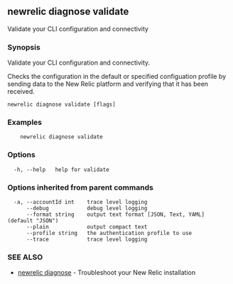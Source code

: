 ## newrelic diagnose validate

Validate your CLI configuration and connectivity

### Synopsis

Validate your CLI configuration and connectivity.

Checks the configuration in the default or specified configuation profile by sending
data to the New Relic platform and verifying that it has been received.

```
newrelic diagnose validate [flags]
```

### Examples

```
	newrelic diagnose validate
```

### Options

```
  -h, --help   help for validate
```

### Options inherited from parent commands

```
  -a, --accountId int    trace level logging
      --debug            debug level logging
      --format string    output text format [JSON, Text, YAML] (default "JSON")
      --plain            output compact text
      --profile string   the authentication profile to use
      --trace            trace level logging
```

### SEE ALSO

* [newrelic diagnose](newrelic_diagnose.md)	 - Troubleshoot your New Relic installation

